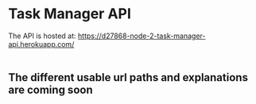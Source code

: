 # Task Manager API

The API is hosted at:
https://d27868-node-2-task-manager-api.herokuapp.com/
<br><br>
<h2>The different usable url paths and explanations are coming soon</h2>

